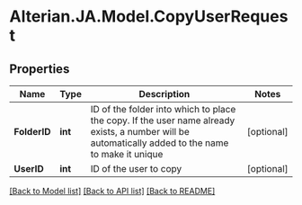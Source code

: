 # Alterian.JA.Model.CopyUserRequest

## Properties

Name | Type | Description | Notes
------------ | ------------- | ------------- | -------------
**FolderID** | **int** | ID of the folder into which to place the copy.  If the user name already exists, a number will be automatically added to the name to make it unique | [optional] 
**UserID** | **int** | ID of the user to copy | [optional] 

[[Back to Model list]](../README.md#documentation-for-models) [[Back to API list]](../README.md#documentation-for-api-endpoints) [[Back to README]](../README.md)

